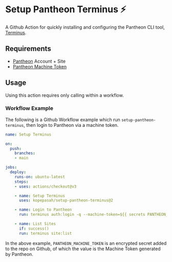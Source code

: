 # Setup Pantheon Terminus :zap:

A Github Action for quickly installing and configuring the Pantheon CLI tool, [Terminus](https://github.com/pantheon-systems/terminus).

## Requirements

- [Pantheon](https://pantheon.io) Account + Site
- [Pantheon Machine Token](https://pantheon.io/docs/machine-tokens)

## Usage

Using this action requires only calling within a workflow.

### Workflow Example

The following is a Github Workflow example which run `setup-pantheon-terminus`, then login to Pantheon via a machine token.

```yaml
name: Setup Terminus

on:
  push:
    branches:
    - main

jobs:
  deploy:
    runs-on: ubuntu-latest
    steps:
    - uses: actions/checkout@v3

    - name: Setup Terminus
      uses: kopepasah/setup-pantheon-terminus@2

    - name: Login to Pantheon
      run: terminus auth:login -q --machine-token=${{ secrets PANTHEON_MACHINE_TOKEN }}

    - name: List Sites
      if: success()
      run: terminus site:list
```

In the above example, `PANTHEON_MACHINE_TOKEN` is an encrypted secret added to the repo on Github, of which the value is the Machine Token generated by Pantheon.
